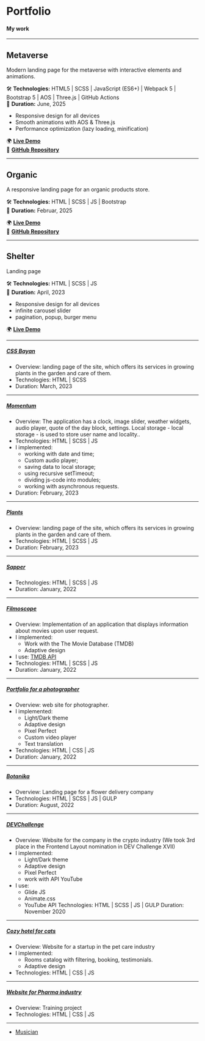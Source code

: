 # Portfolio

#### My work  
___________________________________________________________________________________________________________
## Metaverse 
Modern landing page for the metaverse with interactive elements and animations.  

🛠️ **Technologies:** HTML5 | SCSS | JavaScript (ES6+) | Webpack 5 | Bootstrap 5 | AOS | Three.js | GitHub Actions  
📅 **Duration:** June, 2025  
- Responsive design for all devices
- Smooth animations with AOS & Three.js
- Performance optimization (lazy loading, minification)
  
🌍 **[Live Demo](https://millisabel.github.io/Metaverse/)**  
📂 **[GitHub Repository](https://github.com/millisabel/Metaverse)** 

<hr>

## Organic 
A responsive landing page for an organic products store.  

🛠️ **Technologies:** HTML | SCSS | JS | Bootstrap  
📅 **Duration:** Februar, 2025  
  
🌍 **[Live Demo](https://millisabel.github.io/organic/)**  
📂 **[GitHub Repository](https://github.com/millisabel/organic/)** 

<hr>

## Shelter 
Landing page
  
🛠️ **Technologies:**  HTML | SCSS | JS  
📅 **Duration:** April, 2023  

- Responsive design for all devices
- infinite carousel slider
- pagination, popup, burger menu

🌍 **[Live Demo](https://rolling-scopes-school.github.io/millisabel-JSFE2023Q1/shelter/)**  
  
<hr>

##### [CSS Bayan](https://millisabel.github.io/cssBayan/cssBayan/index.html)
- Overview: landing page of the site, which offers its services in growing plants in the garden and care of them.
- Technologies: HTML | SCSS
- Duration: March, 2023
  
<hr>  

##### [Momentum](https://rolling-scopes-school.github.io/millisabel-JSFEPRESCHOOL2022Q4/momentum/)
- Overview: The application has a clock, image slider, weather widgets, audio player, quote of the day block, settings. Local storage - local storage - is used to store user name and locality..
- Technologies: HTML | SCSS | JS
- I implemented: 
    - working with date and time;
    - Custom audio player;
    - saving data to local storage;
    - using recursive setTimeout;
    - dividing js-code into modules;
    - working with asynchronous requests.
- Duration: February, 2023
  
<hr>  

##### [Plants](https://rolling-scopes-school.github.io/millisabel-JSFEPRESCHOOL2022Q4/plants/)
- Overview: landing page of the site, which offers its services in growing plants in the garden and care of them.
- Technologies: HTML | SCSS | JS
- Duration: February, 2023
  
<hr>

##### [Sapper](https://millisabel.github.io/Portfolio/saper/)
- Technologies: HTML | SCSS | JS
- Duration: January, 2022
  
<hr>

##### [Filmoscope](https://millisabel.github.io/Portfolio/movie-app/)
- Overview: Implementation of an application that displays information about movies upon user request.
- I implemented: 
    - Work with the The Movie Database (TMDB)
    - Adaptive design
- I use: [TMDB API](https://www.themoviedb.org/documentation/api)
- Technologies: HTML | SCSS | JS
- Duration: January, 2022
  
<hr>   

##### [Portfolio for a photographer](https://millisabel.github.io/Portfolio/portfolio/)
- Overview: web site for photographer.
- I implemented: 
    - Light/Dark theme
    - Adaptive design
    - Pixel Perfect
    - Custom video player
    - Text translation
- Technologies: HTML | CSS | JS
- Duration: January, 2022
  
<hr> 

##### [Botanika](https://millisabel.github.io/zaverstai-2/)
- Overview: Landing page for a flower delivery company
- Technologies: HTML | SCSS | JS | GULP
- Duration: August, 2022
  
<hr>  

##### [DEVChallenge](https://millisabel.github.io/DEVChallenge/)
- Overview: Website for the company in the crypto industry (We took 3rd place in the Frontend Layout nomination in DEV Challenge XVII)
- I implemented: 
    - Light/Dark theme
    - Adaptive design
    - Pixel Perfect
    - work with API YouTube
- I use:
    - Glide JS
    - Animate.css
    - YouTube API
Technologies: HTML | SCSS | JS | GULP
Duration: November 2020

<hr> 

##### [Cozy hotel for cats](https://millisabel.github.io/Portfolio/hotelcats/)
- Overview: Website for a startup in the pet care industry
- I implemented: 
    - Rooms catalog with filtering, booking, testimonials.
    - Adaptive design
- Technologies:  HTML | CSS | JS
  
<hr> 

##### [Website for Pharma industry](https://millisabel.github.io/Portfolio/adele/)
- Overview: Training project
- Technologies: HTML | CSS | JS
__________________________________________________________________________________________________________ 
* [Musician](https://millisabel.github.io/Portfolio/Musician/)
